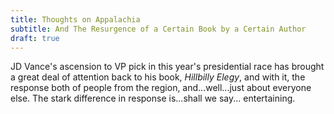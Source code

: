 ```yaml
---
title: Thoughts on Appalachia
subtitle: And The Resurgence of a Certain Book by a Certain Author
draft: true
---
```


JD Vance's ascension to VP pick in this year's presidential race has brought a great deal of attention back to his book, *Hillbilly Elegy*, and with it, the response both of people from the region, and...well...just about everyone else. The stark difference in response is...shall we say... entertaining.

